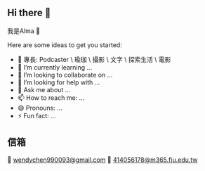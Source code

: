 ## Hi there 👋

我是Alma 🦋

Here are some ideas to get you started:

- 🔭 專長: Podcaster \ 瑜珈 \ 攝影 \ 文字 \ 探索生活 \ 電影 
- 🌱 I’m currently learning ...
- 👯 I’m looking to collaborate on ...
- 🤔 I’m looking for help with ...
- 💬 Ask me about ...
- 📫 How to reach me: ...
- 😄 Pronouns: ...
- ⚡ Fun fact: ...

## 信箱
📧 wendychen990093@gmail.com
📧 414056178@m365.fju.edu.tw

